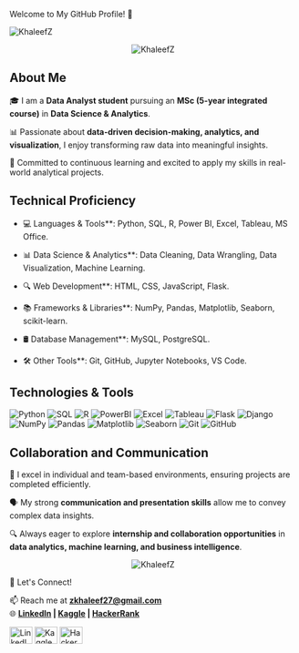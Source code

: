 
Welcome to My GitHub Profile! 👋  

<img src="https://komarev.com/ghpvc/?username=KhaleefZ&label=Profile%20views&color=0e75b6&style=flat" alt="KhaleefZ" />  

<p align="center">
  <img align="center" src="https://github-readme-stats.vercel.app/api?username=KhaleefZ&show_icons=true&theme=radical" alt="KhaleefZ" />
</p>


## About Me  

🎓 I am a **Data Analyst student** pursuing an **MSc (5-year integrated course)** in **Data Science & Analytics**.

📊 Passionate about **data-driven decision-making, analytics, and visualization**, I enjoy transforming raw data into meaningful insights.  

🚀 Committed to continuous learning and excited to apply my skills in real-world analytical projects.  


## Technical Proficiency  

- 💻 Languages & Tools**: Python, SQL, R, Power BI, Excel, Tableau, MS Office.
  
- 📊 Data Science & Analytics**: Data Cleaning, Data Wrangling, Data Visualization, Machine Learning.
  
- 🔍 Web Development**: HTML, CSS, JavaScript, Flask.
    
- 📚 Frameworks & Libraries**: NumPy, Pandas, Matplotlib, Seaborn, scikit-learn.
    
- 🛢️ Database Management**: MySQL, PostgreSQL.
  
- 🛠️ Other Tools**: Git, GitHub, Jupyter Notebooks, VS Code.  

 ## Technologies & Tools  

![Python](https://img.shields.io/badge/-Python-3776AB?style=for-the-badge&logo=python&logoColor=white)
![SQL](https://img.shields.io/badge/-SQL-4479A1?style=for-the-badge&logo=postgresql&logoColor=white)
![R](https://img.shields.io/badge/-R-276DC3?style=for-the-badge&logo=r&logoColor=white)
![PowerBI](https://img.shields.io/badge/-PowerBI-F2C811?style=for-the-badge&logo=powerbi&logoColor=black)
![Excel](https://img.shields.io/badge/-Excel-217346?style=for-the-badge&logo=microsoft-excel&logoColor=white)
![Tableau](https://img.shields.io/badge/-Tableau-E97627?style=for-the-badge&logo=tableau&logoColor=white)
![Flask](https://img.shields.io/badge/-Flask-000000?style=for-the-badge&logo=flask&logoColor=white)
![Django](https://img.shields.io/badge/-Django-092E20?style=for-the-badge&logo=django&logoColor=white)
![NumPy](https://img.shields.io/badge/-NumPy-013243?style=for-the-badge&logo=numpy&logoColor=white)
![Pandas](https://img.shields.io/badge/-Pandas-150458?style=for-the-badge&logo=pandas&logoColor=white)
![Matplotlib](https://img.shields.io/badge/-Matplotlib-3776AB?style=for-the-badge&logo=matplotlib&logoColor=white)
![Seaborn](https://img.shields.io/badge/-Seaborn-3776AB?style=for-the-badge&logo=seaborn&logoColor=white)
![Git](https://img.shields.io/badge/-Git-F05032?style=for-the-badge&logo=git&logoColor=white)
![GitHub](https://img.shields.io/badge/-GitHub-181717?style=for-the-badge&logo=github&logoColor=white)  



## Collaboration and Communication  


🤝 I excel in individual and team-based environments, ensuring projects are completed efficiently.  

🗣️ My strong **communication and presentation skills** allow me to convey complex data insights.  

🔍 Always eager to explore **internship and collaboration opportunities** in **data analytics, machine learning, and business intelligence**.  

<p align="center">
  <img src="https://github-readme-stats.vercel.app/api/top-langs?username=KhaleefZ&show_icons=true&layout=compact&theme=radical" alt="KhaleefZ" />
</p>




🚀 Let's Connect!  

📫 Reach me at **zkhaleef27@gmail.com**  
🌐 **[LinkedIn](#) | [Kaggle](#) | [HackerRank](#)**  

<p align="left">
<a href="https://www.linkedin.com/in/khaleef-z" target="blank"><img align="center" src="https://raw.githubusercontent.com/rahuldkjain/github-profile-readme-generator/master/src/images/icons/Social/linked-in-alt.svg" alt="LinkedIn" height="30" width="40" /></a>
<a href="https://https://www.kaggle.com/zkhaleef" target="blank"><img align="center" src="https://raw.githubusercontent.com/rahuldkjain/github-profile-readme-generator/master/src/images/icons/Social/kaggle.svg" alt="Kaggle" height="30" width="40" /></a>
<a href="https://https://www.hackerrank.com/profile/h71762133026" target="blank"><img align="center" src="https://raw.githubusercontent.com/rahuldkjain/github-profile-readme-generator/master/src/images/icons/Social/hackerrank.svg" alt="HackerRank" height="30" width="40" /></a>
</p>  
